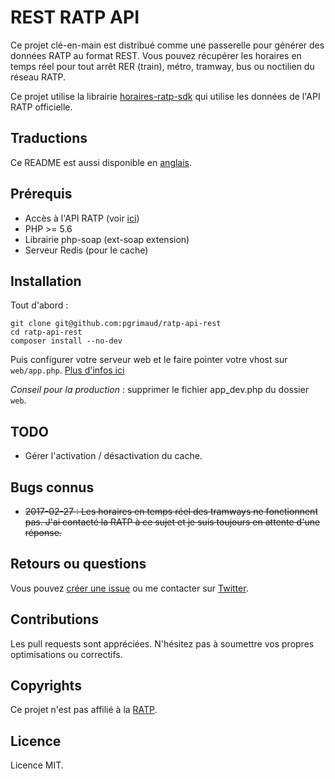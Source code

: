 # REST RATP API

Ce projet clé-en-main est distribué comme une passerelle pour générer des données RATP au format REST.
Vous pouvez récupérer les horaires en temps réel pour tout arrêt RER (train), métro, tramway, bus ou noctilien du réseau RATP.

Ce projet utilise la librairie [horaires-ratp-sdk](https://github.com/pgrimaud/horaires-ratp-sdk) qui utilise les données de l'API RATP officielle.
 
## Traductions

Ce README est aussi disponible en [anglais](https://github.com/pgrimaud/ratp-api-rest/blob/master/README.md).

## Prérequis

 - Accès à l'API RATP (voir [ici](https://data.ratp.fr/explore/dataset/horaires-temps-reel/))
 - PHP >= 5.6
 - Librairie php-soap (ext-soap extension)
 - Serveur Redis (pour le cache)

## Installation

Tout d'abord :

```
git clone git@github.com:pgrimaud/ratp-api-rest
cd ratp-api-rest
composer install --no-dev
```

Puis configurer votre serveur web et le faire pointer votre vhost sur ```web/app.php```. [Plus d'infos ici](http://symfony.com/doc/current/setup/web_server_configuration.html)

*Conseil pour la production* : supprimer le fichier app_dev.php du dossier ```web```.

## TODO

- Gérer l'activation / désactivation du cache.

## Bugs connus

- ~~2017-02-27 : Les horaires en temps réel des tramways ne fonctionnent pas. J'ai contacté la RATP à ce sujet et je suis toujours en attente d'une réponse.~~

## Retours ou questions

Vous pouvez [créer une issue](https://github.com/pgrimaud/ratp-api-rest/issues) ou me contacter sur [Twitter](https://twitter.com/pgrimaud_).

## Contributions

Les pull requests sont appréciées. N'hésitez pas à soumettre vos propres optimisations ou correctifs.

## Copyrights

Ce projet n'est pas affilié à la [RATP](http://www.ratp.fr).

## Licence

Licence MIT.
